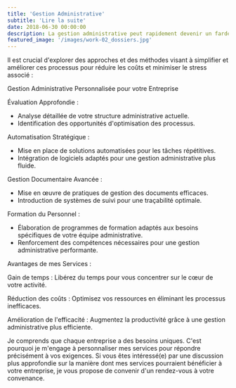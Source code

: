 ```yaml
---
title: 'Gestion Administrative'
subtitle: 'Lire la suite'
date: 2018-06-30 00:00:00
description: La gestion administrative peut rapidement devenir un fardeau financier et une source de stress. Les problèmes administratifs, tels que des processus complexes ou inefficaces, peuvent affecter négativement la santé financière d'une entreprise et générer des tensions inutiles. Il est crucial d'explorer des approches et des méthodes visant à simplifier et améliorer ces processus pour réduire les coûts et minimiser le stress associé.
featured_image: '/images/work-02_dossiers.jpg'
---
```


Il est crucial d'explorer des approches et des méthodes visant à simplifier et améliorer ces processus pour réduire les coûts et minimiser le stress associé :



Gestion Administrative Personnalisée pour votre Entreprise


Évaluation Approfondie :
* Analyse détaillée de votre structure administrative actuelle.
* Identification des opportunités d'optimisation des processus.

Automatisation Stratégique :
* Mise en place de solutions automatisées pour les tâches répétitives.
* Intégration de logiciels adaptés pour une gestion administrative plus fluide.

Gestion Documentaire Avancée :
* Mise en œuvre de pratiques de gestion des documents efficaces.
* Introduction de systèmes de suivi pour une traçabilité optimale.

Formation du Personnel :
* Élaboration de programmes de formation adaptés aux besoins spécifiques de votre équipe administrative.
* Renforcement des compétences nécessaires pour une gestion administrative performante.

Avantages de mes Services :

Gain de temps : Libérez du temps pour vous concentrer sur le cœur de votre activité.

Réduction des coûts : Optimisez vos ressources en éliminant les processus inefficaces.

Amélioration de l'efficacité : Augmentez la productivité grâce à une gestion administrative plus efficiente.

Je comprends que chaque entreprise a des besoins uniques. C'est pourquoi je m'engage à personnaliser mes services pour répondre précisément à vos exigences.
Si vous êtes intéressé(e) par une discussion plus approfondie sur la manière dont mes services pourraient bénéficier à votre entreprise, je vous propose de convenir d'un rendez-vous à votre convenance.

